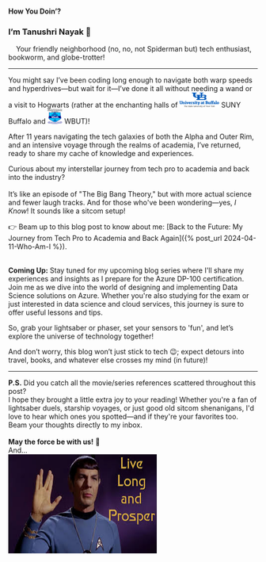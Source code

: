 

#### How You Doin’?

### **I’m Tanushri Nayak** 👋

&nbsp;&nbsp;&nbsp;&nbsp;Your friendly neighborhood (no, no, not Spiderman but) tech enthusiast, bookworm, and globe-trotter!
<br>

____


You might say I’ve been coding long enough to navigate both warp speeds and hyperdrives—but wait for it—I’ve done it all without needing a wand or a visit to Hogwarts (rather at the enchanting halls of  <img src="https://raw.githubusercontent.com/tanushrin/tanushrin.github.io/main/_posts/media/University_at_Buffalo_logo.png" width="80" height="30"> SUNY Buffalo and <img src="https://raw.githubusercontent.com/tanushrin/tanushrin.github.io/main/_posts/media/Maulana_Abul_Kalam_Azad_University_of_Technology_Logo.svg" width="30" height="30"> WBUT)! 


After 11 years navigating the tech galaxies of both the Alpha and Outer Rim, and an intensive voyage through the realms of academia, I’ve returned, ready to share my cache of knowledge and experiences.


Curious about my interstellar journey from tech pro to academia and back into the industry? <br><br>
It’s like an episode of "The Big Bang Theory," but with more actual science and fewer laugh tracks. And for those who've been wondering—yes, *I Know*! It sounds like a sitcom setup!



👉 Beam up to this blog post to know about me: [Back to the Future: My Journey from Tech Pro to Academia and Back Again]({% post_url 2024-04-11-Who-Am-I %}).
<br><br>

  
**Coming Up:** Stay tuned for my upcoming blog series where I'll share my experiences and insights as I prepare for the Azure DP-100 certification. Join me as we dive into the world of designing and implementing Data Science solutions on Azure. Whether you're also studying for the exam or just interested in data science and cloud services, this journey is sure to offer useful lessons and tips.

So, grab your lightsaber or phaser, set your sensors to 'fun', and let’s explore the universe of technology together! 

And don’t worry, this blog won’t just stick to tech 😉; expect detours into travel, books, and whatever else crosses my mind (in future)!

___


**P.S.** Did you catch all the movie/series references scattered throughout this post? <br>
I hope they brought a little extra joy to your reading! Whether you're a fan of lightsaber duels, starship voyages, or just good old sitcom shenanigans, I'd love to hear which ones you spotted—and if they're your favorites too. <br> Beam your thoughts directly to my inbox. 
<br><br>
**May the force be with us!**  🌟 <br> And... <br>
<img src="https://raw.githubusercontent.com/tanushrin/tanushrin.github.io/main/_posts/media/livelong-prosper.jpeg" width="300" height="200">









